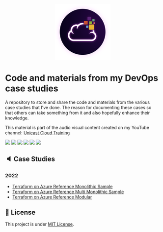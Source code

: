 <p align="center">
<img src="assets/images/unicast_logo.png">
</p>

# Code and materials from my DevOps case studies

A repository to store and share the code and materials from the various case studies that I've done. The reason for documenting these cases so that others can take something from it and also hopefully enhance their knowledge.

This material is part of the audio visual content created on my YouTube channel: [Unicast Cloud Training](https://www.youtube.com/channel/UCYpdjQbbkBQpDWI1rapkVUA)

<div> 
  <a href="https://www.linkedin.com/in/antoniocarlosjr" target="_blank"><img src="https://img.shields.io/badge/-LinkedIn-%230077B5?style=fflat&logo=linkedin&logoColor=white" target="_blank"></a>
  <a href="http://www.unicastlab.com.br/" target="_blank"><img src="https://img.shields.io/badge/-Website%2fBlog-blue?style=flat&logo=website&logoColor=white&link="_blank"></a> 
  <a href="https://mvp.microsoft.com/en-us/PublicProfile/5004987?fullName=Antonio%20Carlos%20da%20Silva%20Junior" target="_blank"><img src="https://img.shields.io/badge/-MVP%20Profile-blue?style=flat&logo=website&logoColor=white&link="_blank"></a> 
  <a href="https://discord.gg/S6zFKGA7hg" target="_blank"><img src="https://img.shields.io/badge/Discord-7289DA?style=flat&logo=discord&logoColor=white" target="_blank"></a> 
  <a href= "https://www.youtube.com/channel/UCYpdjQbbkBQpDWI1rapkVUA" target="_blank"><img src="https://img.shields.io/badge/YouTube-FF0000?style=flat&logo=youtube&logoColor=white" target="_blank"></a>
  <a href="https://www.instagram.com/unicastlab/" target="_blank"><img src="https://img.shields.io/badge/Instagram-E4405F?style=flat&logo=instagram&logoColor=white" target="_blank"></a>
</div>
    
## :speaker: Case Studies
    
### 2022

- [Terraform on Azure Reference Monolithic Sample](01_terraform_monolithic)
- [Terraform on Azure Reference Multi Monolithic Sample](02_terraform_multi_monolithic)
- [Terraform on Azure Reference Modular](03_terraform_modular)

## :memo: License

This project is under [MIT License](./LICENSE).
